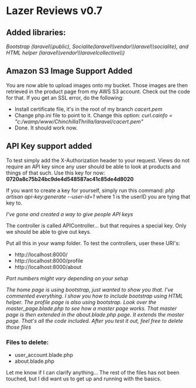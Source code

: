 # Lazer Reviews v0.7
<h2>Added libraries: </h2>
<em>Bootstrap (laravel\\public), Socialite(laravel\\vendor\\laravel\\socialite), and HTML helper (laravel\\vendor\\laravelcollective\\) </em>

<h2>Amazon S3 Image Support Added</h2>
You are now able to upload images onto my bucket. Those images are then retrieved in the product page from my AWS S3 account.
Check out the code for that. If you get an SSL error, do the following:

<ul>
<li>Install certificate file, it's in the root of my branch <em>cacert.pem</em> </li>
<li>Change php.ini file to point to it. Change this option: <em>curl.cainfo = "c:/wamp/www/ChinchillaThrilla/laravel/cacert.pem"</em> </li>
<li>Done. It should work now.</li>
</ul>

<h2>API Key support added</h2>
To test simply add the X-Authorization header to your request. Views do not require an API key since any user should be able to look at products and things
of that such.
Use this key for now: <strong>0720a8c75b24bc9de4d548587ac41c85de4d8020</strong>

If you want to create a key for yourself, simply run this command:
<em>php artisan api-key:generate --user-id=1 </em> where 1 is the userID you are tying that key to.

<em>I've gone and created a way to give people API keys</em>

The controller is called APIController... but that requires a special key. Only we should be able to give out keys.

Put all this in your wamp folder. To test the controllers, user these URI's:
<ul>
<li> http://localhost:8000/</li>
<li> http://localhost:8000/profile</li>
<li> http://localhost:8000/about</li>
</ul>
<em> Port numbers might vary depending on your setup</em>

<em> The home page is using bootstrap, just wanted to show you that. I've commented everything. I show you how to include bootstrap using HTML helper. The profile page is also using bootstrap. Look over the master_page.blade.php to see how a master page works. That master page is then extended in the about.blade.php page. It extends the master page. That's all the code included. After you test it out, feel free to delete those files </em>


<h3>Files to delete: </h3>
<ul>
<li> user_account.blade.php</li>
<li> about.blade.php</li>
</ul>


Let me know if I can clarify anything... The rest of the files has not been touched, but I did want us to get up and running with the basics.

